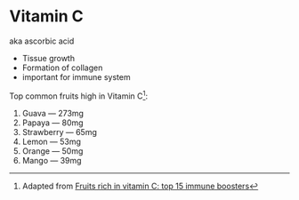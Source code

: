 # Vitamin C

aka ascorbic acid

* Tissue growth
* Formation of collagen
* important for immune system

Top common fruits high in Vitamin C[^source]:
1. Guava — 273mg
2. Papaya — 80mg
3. Strawberry — 65mg
4. Lemon — 53mg
5. Orange — 50mg
6. Mango — 39mg

[^source]: Adapted from [Fruits rich in vitamin C: top 15 immune boosters](https://plantura.garden/uk/green-living/nutrition/vitamin-c-fruits)
